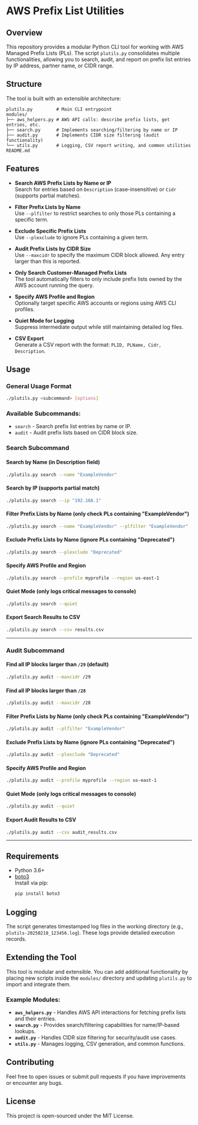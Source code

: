 # AWS Prefix List Utilities

## Overview

This repository provides a modular Python CLI tool for working with AWS Managed Prefix Lists (PLs). The script `plutils.py` consolidates multiple functionalities, allowing you to search, audit, and report on prefix list entries by IP address, partner name, or CIDR range.

## Structure

The tool is built with an extensible architecture:

```
plutils.py         # Main CLI entrypoint
modules/
├── aws_helpers.py # AWS API calls: describe prefix lists, get entries, etc.
├── search.py      # Implements searching/filtering by name or IP
├── audit.py       # Implements CIDR size filtering (audit functionality)
└── utils.py       # Logging, CSV report writing, and common utilities
README.md
```

## Features

- **Search AWS Prefix Lists by Name or IP**  
  Search for entries based on `Description` (case-insensitive) or `Cidr` (supports partial matches).

- **Filter Prefix Lists by Name**  
  Use `--plfilter` to restrict searches to only those PLs containing a specific term.

- **Exclude Specific Prefix Lists**  
  Use `--plexclude` to ignore PLs containing a given term.

- **Audit Prefix Lists by CIDR Size**  
  Use `--maxcidr` to specify the maximum CIDR block allowed. Any entry larger than this is reported.

- **Only Search Customer-Managed Prefix Lists**  
  The tool automatically filters to only include prefix lists owned by the AWS account running the query.

- **Specify AWS Profile and Region**  
  Optionally target specific AWS accounts or regions using AWS CLI profiles.

- **Quiet Mode for Logging**  
  Suppress intermediate output while still maintaining detailed log files.

- **CSV Export**  
  Generate a CSV report with the format: `PLID, PLName, Cidr, Description`.

## Usage

### **General Usage Format**
```bash
./plutils.py <subcommand> [options]
```

### **Available Subcommands:**
- `search` - Search prefix list entries by name or IP.
- `audit` - Audit prefix lists based on CIDR block size.

### **Search Subcommand**

#### **Search by Name (in Description field)**
```bash
./plutils.py search --name "ExampleVendor"
```

#### **Search by IP (supports partial match)**
```bash
./plutils.py search --ip "192.168.1"
```

#### **Filter Prefix Lists by Name (only check PLs containing "ExampleVendor")**
```bash
./plutils.py search --name "ExampleVendor" --plfilter "ExampleVendor"
```

#### **Exclude Prefix Lists by Name (ignore PLs containing "Deprecated")**
```bash
./plutils.py search --plexclude "Deprecated"
```

#### **Specify AWS Profile and Region**
```bash
./plutils.py search --profile myprofile --region us-east-1
```

#### **Quiet Mode (only logs critical messages to console)**
```bash
./plutils.py search --quiet
```

#### **Export Search Results to CSV**
```bash
./plutils.py search --csv results.csv
```

---

### **Audit Subcommand**

#### **Find all IP blocks larger than `/29` (default)**
```bash
./plutils.py audit --maxcidr /29
```

#### **Find all IP blocks larger than `/28`**
```bash
./plutils.py audit --maxcidr /28
```

#### **Filter Prefix Lists by Name (only check PLs containing "ExampleVendor")**
```bash
./plutils.py audit --plfilter "ExampleVendor"
```

#### **Exclude Prefix Lists by Name (ignore PLs containing "Deprecated")**
```bash
./plutils.py audit --plexclude "Deprecated"
```

#### **Specify AWS Profile and Region**
```bash
./plutils.py audit --profile myprofile --region us-east-1
```

#### **Quiet Mode (only logs critical messages to console)**
```bash
./plutils.py audit --quiet
```

#### **Export Audit Results to CSV**
```bash
./plutils.py audit --csv audit_results.csv
```

---

## Requirements

- Python 3.6+
- [boto3](https://boto3.amazonaws.com/v1/documentation/api/latest/index.html)  
  Install via pip:
  ```bash
  pip install boto3
  ```

## Logging

The script generates timestamped log files in the working directory (e.g., `plutils-20250218_123456.log`). These logs provide detailed execution records.

## Extending the Tool

This tool is modular and extensible. You can add additional functionality by placing new scripts inside the `modules/` directory and updating `plutils.py` to import and integrate them.

### Example Modules:

- **`aws_helpers.py`** - Handles AWS API interactions for fetching prefix lists and their entries.
- **`search.py`** - Provides search/filtering capabilities for name/IP-based lookups.
- **`audit.py`** - Handles CIDR size filtering for security/audit use cases.
- **`utils.py`** - Manages logging, CSV generation, and common functions.

## Contributing

Feel free to open issues or submit pull requests if you have improvements or encounter any bugs.

## License

This project is open-sourced under the MIT License.
